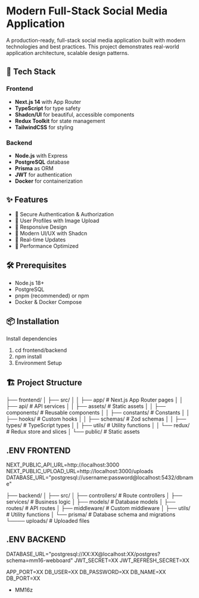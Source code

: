 # Modern Full-Stack Social Media Application

A production-ready, full-stack social media application built with modern technologies and best practices. This project demonstrates real-world application architecture, scalable design patterns.

## 🚀 Tech Stack

### Frontend
- **Next.js 14** with App Router
- **TypeScript** for type safety
- **Shadcn/UI** for beautiful, accessible components
- **Redux Toolkit** for state management
- **TailwindCSS** for styling

### Backend
- **Node.js** with Express
- **PostgreSQL** database
- **Prisma** as ORM
- **JWT** for authentication
- **Docker** for containerization

## ✨ Features

- 🔐 Secure Authentication & Authorization
- 👤 User Profiles with Image Upload
- 📱 Responsive Design
- 🎨 Modern UI/UX with Shadcn
- 🔄 Real-time Updates
- 🚀 Performance Optimized

## 🛠️ Prerequisites

- Node.js 18+
- PostgreSQL
- pnpm (recommended) or npm
- Docker & Docker Compose

## 📦 Installation

Install dependencies
1. cd frontend/backend
2. npm install
3. Environment Setup

## 🏗️ Project Structure

├── frontend/
│ ├── src/
│ │ ├── app/ # Next.js App Router pages
│ │ ├── api/ # API services
│ │ ├── assets/ # Static assets
│ │ ├── components/ # Reusable components
│ │ ├── constants/ # Constants
│ │ ├── hooks/ # Custom hooks
│ │ ├── schemas/ # Zod schemas
│ │ ├── types/ # TypeScript types
│ │ ├── utils/ # Utility functions
│ │ └── redux/ # Redux store and slices
│ └── public/ # Static assets

## .ENV FRONTEND

NEXT_PUBLIC_API_URL=http://localhost:3000
NEXT_PUBLIC_UPLOAD_URL=http://localhost:3000/uploads
DATABASE_URL="postgresql://username:password@localhost:5432/dbname"


├── backend/
│ ├── src/
│ ├── controllers/ # Route controllers
│ ├── services/ # Business logic
│ ├── models/ # Database models
│ ├── routes/ # API routes
│ ├── middleware/ # Custom middleware
│ ├── utils/ # Utility functions
│ └── prisma/ # Database schema and migrations
└──── uploads/ # Uploaded files

## .ENV BACKEND

DATABASE_URL="postgresql://XX:XX@localhost:XX/postgres?schema=mm16-webboard"
JWT_SECRET=XX
JWT_REFRESH_SECRET=XX

APP_PORT=XX
DB_USER=XX
DB_PASSWORD=XX
DB_NAME=XX
DB_PORT=XX

- MM16z
